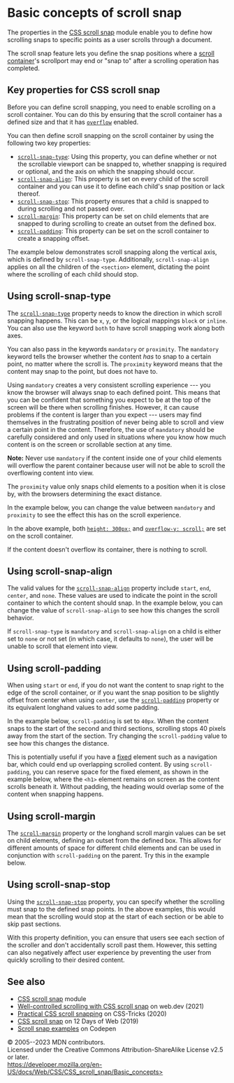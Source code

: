 Basic concepts of scroll snap
=============================


The properties in the [CSS scroll snap](css_scroll_snap.md) module
enable you to define how scrolling snaps to specific points as a user
scrolls through a document.

The scroll snap feature lets you define the snap positions where a
[scroll
container](https://developer.mozilla.org/en-US/docs/Glossary/Scroll_container)\'s
scrollport may end or \"snap to\" after a scrolling operation has
completed.



Key properties for CSS scroll snap 
----------------------------------


Before you can define scroll snapping, you need to enable scrolling on a
scroll container. You can do this by ensuring that the scroll container
has a defined size and that it has [`overflow`](overflow.md) enabled.

You can then define scroll snapping on the scroll container by using the
following two key properties:

-   [`scroll-snap-type`](scroll-snap-type.md): Using this property, you
    can define whether or not the scrollable viewport can be snapped to,
    whether snapping is required or optional, and the axis on which the
    snapping should occur.
-   [`scroll-snap-align`](scroll-snap-align.md): This property is set on
    every child of the scroll container and you can use it to define
    each child\'s snap position or lack thereof.
-   [`scroll-snap-stop`](scroll-snap-stop.md): This property ensures
    that a child is snapped to during scrolling and not passed over.
-   [`scroll-margin`](scroll-margin.md): This property can be set on
    child elements that are snapped to during scrolling to create an
    outset from the defined box.
-   [`scroll-padding`](scroll-padding.md): This property can be set on
    the scroll container to create a snapping offset.

The example below demonstrates scroll snapping along the vertical axis,
which is defined by `scroll-snap-type`. Additionally,
`scroll-snap-align` applies on all the children of the `<section>`
element, dictating the point where the scrolling of each child should
stop.




Using scroll-snap-type 
----------------------


The [`scroll-snap-type`](scroll-snap-type.md) property needs to know the
direction in which scroll snapping happens. This can be `x`, `y`, or the
logical mappings `block` or `inline`. You can also use the keyword
`both` to have scroll snapping work along both axes.

You can also pass in the keywords `mandatory` or `proximity`. The
`mandatory` keyword tells the browser whether the content *has* to snap
to a certain point, no matter where the scroll is. The `proximity`
keyword means that the content may snap to the point, but does not have
to.

Using `mandatory` creates a very consistent scrolling experience --- you
know the browser will always snap to each defined point. This means that
you can be confident that something you expect to be at the top of the
screen will be there when scrolling finishes. However, it can cause
problems if the content is larger than you expect --- users may find
themselves in the frustrating position of never being able to scroll and
view a certain point in the content. Therefore, the use of `mandatory`
should be carefully considered and only used in situations where you
know how much content is on the screen or scrollable section at any
time.


**Note:** Never use `mandatory` if the content inside one of your child
elements will overflow the parent container because user will not be
able to scroll the overflowing content into view.


The `proximity` value only snaps child elements to a position when it is
close by, with the browsers determining the exact distance.

In the example below, you can change the value between `mandatory` and
`proximity` to see the effect this has on the scroll experience.

In the above example, both [`height: 300px;`](_Resources/Markup%20And%20Styling/css/height.md) and
[`overflow-y: scroll;`](overflow-y.md) are set on the scroll container.

If the content doesn\'t overflow its container, there is nothing to
scroll.




Using scroll-snap-align 
-----------------------


The valid values for the [`scroll-snap-align`](scroll-snap-align.md)
property include `start`, `end`, `center`, and `none`. These values are
used to indicate the point in the scroll container to which the content
should snap. In the example below, you can change the value of
`scroll-snap-align` to see how this changes the scroll behavior.

If `scroll-snap-type` is `mandatory` and `scroll-snap-align` on a child
is either set to `none` or not set (in which case, it defaults to
`none`), the user will be unable to scroll that element into view.




Using scroll-padding 
--------------------


When using `start` or `end`, if you do not want the content to snap
right to the edge of the scroll container, or if you want the snap
position to be slightly offset from center when using `center`, use the
[`scroll-padding`](scroll-padding.md) property or its equivalent
longhand values to add some padding.

In the example below, `scroll-padding` is set to `40px`. When the
content snaps to the start of the second and third sections, scrolling
stops 40 pixels away from the start of the section. Try changing the
`scroll-padding` value to see how this changes the distance.

This is potentially useful if you have a
[fixed](position.md#fixed_positioning) element such as a navigation bar,
which could end up overlapping scrolled content. By using
`scroll-padding`, you can reserve space for the fixed element, as shown
in the example below, where the `<h1>` element remains on screen as the
content scrolls beneath it. Without padding, the heading would overlap
some of the content when snapping happens.




Using scroll-margin 
-------------------


The [`scroll-margin`](scroll-margin.md) property or the longhand scroll
margin values can be set on child elements, defining an outset from the
defined box. This allows for different amounts of space for different
child elements and can be used in conjunction with `scroll-padding` on
the parent. Try this in the example below.




Using scroll-snap-stop 
----------------------


Using the [`scroll-snap-stop`](scroll-snap-stop.md) property, you can
specify whether the scrolling must snap to the defined snap points. In
the above examples, this would mean that the scrolling would stop at the
start of each section or be able to skip past sections.

With this property definition, you can ensure that users see each
section of the scroller and don\'t accidentally scroll past them.
However, this setting can also negatively affect user experience by
preventing the user from quickly scrolling to their desired content.




See also 
--------


-   [CSS scroll snap](css_scroll_snap.md) module
-   [Well-controlled scrolling with CSS scroll
    snap](https://web.dev/css-scroll-snap/) on web.dev (2021)
-   [Practical CSS scroll
    snapping](https://css-tricks.com/practical-css-scroll-snapping/) on
    CSS-Tricks (2020)
-   [CSS scroll snap](https://12daysofweb.dev/2022/css-scroll-snap/) on
    12 Days of Web (2019)
-   [Scroll snap examples](https://codepen.io/collection/KpqBGW) on
    Codepen




© 2005--2023 MDN contributors.\
Licensed under the Creative Commons Attribution-ShareAlike License v2.5
or later.\
https://developer.mozilla.org/en-US/docs/Web/CSS/CSS_scroll_snap/Basic_concepts>

